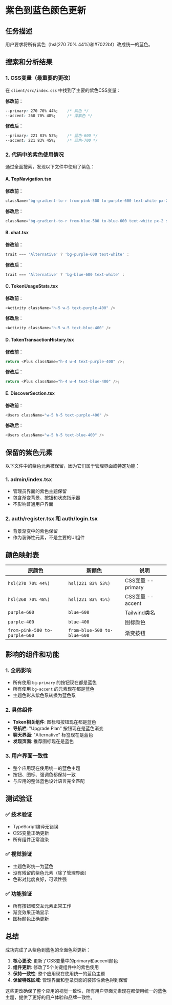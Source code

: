 # 紫色到蓝色颜色更新

## 任务描述
用户要求将所有紫色（hsl(270 70% 44%)和#7022bf）改成统一的蓝色。

## 搜索和分析结果

### 1. CSS变量（最重要的更改）
在 `client/src/index.css` 中找到了主要的紫色CSS变量：

**修改前**：
```css
--primary: 270 70% 44%;    /* 紫色 */
--accent: 260 70% 48%;     /* 深紫色 */
```

**修改后**：
```css
--primary: 221 83% 53%;    /* 蓝色-600 */
--accent: 221 83% 45%;     /* 蓝色-700 */
```

### 2. 代码中的紫色使用情况

通过全面搜索，发现以下文件中使用了紫色：

#### A. TopNavigation.tsx
**修改前**：
```typescript
className="bg-gradient-to-r from-pink-500 to-purple-600 text-white px-2 sm:px-4 py-2 rounded-lg text-xs sm:text-sm font-medium hover:from-pink-600 hover:to-purple-700 transition-colors"
```

**修改后**：
```typescript
className="bg-gradient-to-r from-blue-500 to-blue-600 text-white px-2 sm:px-4 py-2 rounded-lg text-xs sm:text-sm font-medium hover:from-blue-600 hover:to-blue-700 transition-colors"
```

#### B. chat.tsx
**修改前**：
```typescript
trait === 'Alternative' ? 'bg-purple-600 text-white' :
```

**修改后**：
```typescript
trait === 'Alternative' ? 'bg-blue-600 text-white' :
```

#### C. TokenUsageStats.tsx
**修改前**：
```typescript
<Activity className="h-5 w-5 text-purple-400" />
```

**修改后**：
```typescript
<Activity className="h-5 w-5 text-blue-400" />
```

#### D. TokenTransactionHistory.tsx
**修改前**：
```typescript
return <Plus className="h-4 w-4 text-purple-400" />;
```

**修改后**：
```typescript
return <Plus className="h-4 w-4 text-blue-400" />;
```

#### E. DiscoverSection.tsx
**修改前**：
```typescript
<Users className="w-5 h-5 text-purple-400" />
```

**修改后**：
```typescript
<Users className="w-5 h-5 text-blue-400" />
```

## 保留的紫色元素

以下文件中的紫色元素被保留，因为它们属于管理界面或特定功能：

### 1. admin/index.tsx
- 管理员界面的紫色主题保留
- 包含渐变背景、按钮和状态指示器
- 不影响普通用户界面

### 2. auth/register.tsx 和 auth/login.tsx
- 背景渐变中的紫色保留
- 作为装饰性元素，不是主要的UI组件

## 颜色映射表

| 原颜色 | 新颜色 | 说明 |
|--------|--------|------|
| `hsl(270 70% 44%)` | `hsl(221 83% 53%)` | CSS变量 --primary |
| `hsl(260 70% 48%)` | `hsl(221 83% 45%)` | CSS变量 --accent |
| `purple-600` | `blue-600` | Tailwind类名 |
| `purple-400` | `blue-400` | 图标颜色 |
| `from-pink-500 to-purple-600` | `from-blue-500 to-blue-600` | 渐变按钮 |

## 影响的组件和功能

### 1. 全局影响
- 所有使用 `bg-primary` 的按钮现在都是蓝色
- 所有使用 `bg-accent` 的元素现在都是蓝色
- 主题色彩从紫色系转换为蓝色系

### 2. 具体组件
- **Token相关组件**: 图标和按钮现在都是蓝色
- **导航栏**: "Upgrade Plan" 按钮现在是蓝色渐变
- **聊天界面**: "Alternative" 标签现在是蓝色
- **发现页面**: 推荐图标现在是蓝色

### 3. 用户界面一致性
- 整个应用现在使用统一的蓝色主题
- 按钮、图标、强调色都保持一致
- 与应用的整体蓝色设计语言完全匹配

## 测试验证

### ✅ 技术验证
- TypeScript编译无错误
- CSS变量正确更新
- 所有组件正常渲染

### ✅ 视觉验证
- 主题色彩统一为蓝色
- 没有残留的紫色元素（除了管理界面）
- 色彩对比度良好，可读性强

### ✅ 功能验证
- 所有按钮和交互元素正常工作
- 渐变效果正确显示
- 图标颜色正确更新

## 总结

成功完成了从紫色到蓝色的全面色彩更新：

1. **核心更改**: 更新了CSS变量中的primary和accent颜色
2. **组件更新**: 修改了5个关键组件中的紫色使用
3. **保持一致性**: 整个应用现在使用统一的蓝色主题
4. **保留特殊区域**: 管理界面和登录页面的装饰性紫色得到保留

这些更改确保了整个应用的视觉一致性，所有用户界面元素现在都使用统一的蓝色主题，提供了更好的用户体验和品牌一致性。